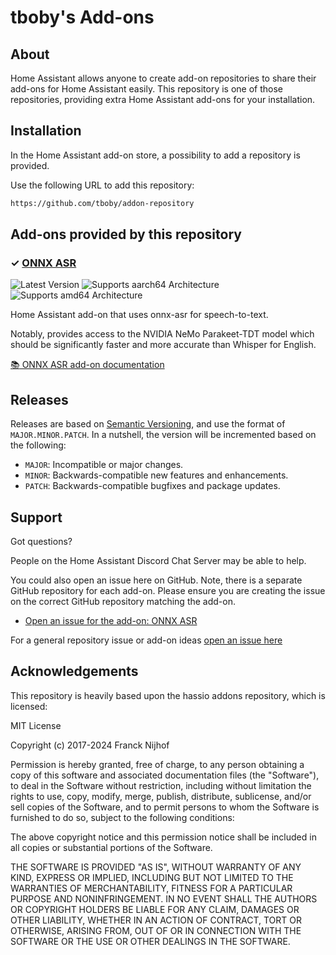 # tboby's Add-ons

## About

Home Assistant allows anyone to create add-on repositories to share their
add-ons for Home Assistant easily. This repository is one of those repositories,
providing extra Home Assistant add-ons for your installation.


## Installation

In the Home Assistant add-on store, a possibility to add a repository is provided.

Use the following URL to add this repository:

```txt
https://github.com/tboby/addon-repository
```

## Add-ons provided by this repository

### &#10003; [ONNX ASR][addon-onnx-asr]

![Latest Version][onnx-asr-version-shield]
![Supports aarch64 Architecture][onnx-asr-aarch64-shield]
![Supports amd64 Architecture][onnx-asr-amd64-shield]

Home Assistant add-on that uses onnx-asr for speech-to-text.

Notably, provides access to the NVIDIA NeMo Parakeet-TDT model which should be significantly faster and more accurate than Whisper for English.

[:books: ONNX ASR add-on documentation][addon-doc-onnx-asr]

## Releases

Releases are based on [Semantic Versioning][semver], and use the format
of ``MAJOR.MINOR.PATCH``. In a nutshell, the version will be incremented
based on the following:

- ``MAJOR``: Incompatible or major changes.
- ``MINOR``: Backwards-compatible new features and enhancements.
- ``PATCH``: Backwards-compatible bugfixes and package updates.

## Support

Got questions?

People on the Home Assistant Discord Chat Server may be able to help.

You could also open an issue here on GitHub. Note, there is a separate
GitHub repository for each add-on. Please ensure you are creating the issue
on the correct GitHub repository matching the add-on.

- [Open an issue for the add-on: ONNX ASR][onnx-asr-issue]

For a general repository issue or add-on ideas [open an issue here][issue]

## Acknowledgements

This repository is heavily based upon the hassio addons repository, which is licensed:

MIT License

Copyright (c) 2017-2024 Franck Nijhof

Permission is hereby granted, free of charge, to any person obtaining a copy
of this software and associated documentation files (the "Software"), to deal
in the Software without restriction, including without limitation the rights
to use, copy, modify, merge, publish, distribute, sublicense, and/or sell
copies of the Software, and to permit persons to whom the Software is
furnished to do so, subject to the following conditions:

The above copyright notice and this permission notice shall be included in all
copies or substantial portions of the Software.

THE SOFTWARE IS PROVIDED "AS IS", WITHOUT WARRANTY OF ANY KIND, EXPRESS OR
IMPLIED, INCLUDING BUT NOT LIMITED TO THE WARRANTIES OF MERCHANTABILITY,
FITNESS FOR A PARTICULAR PURPOSE AND NONINFRINGEMENT. IN NO EVENT SHALL THE
AUTHORS OR COPYRIGHT HOLDERS BE LIABLE FOR ANY CLAIM, DAMAGES OR OTHER
LIABILITY, WHETHER IN AN ACTION OF CONTRACT, TORT OR OTHERWISE, ARISING FROM,
OUT OF OR IN CONNECTION WITH THE SOFTWARE OR THE USE OR OTHER DEALINGS IN THE
SOFTWARE.

[addon-onnx-asr]: https://github.com/tboby/onnx-asr-addon/tree/0.1.2
[addon-doc-onnx-asr]: https://github.com/tboby/onnx-asr-addon/blob/v5.3.0/onnx-asr/DOCS.md
[onnx-asr-issue]: https://github.com/tboby/onnx-asr-addon/issues
[onnx-asr-aarch64-shield]: https://img.shields.io/badge/aarch64-yes-green.svg
[onnx-asr-amd64-shield]: https://img.shields.io/badge/amd64-yes-green.svg
[onnx-asr-version-shield]: https://img.shields.io/badge/version-v0.1.2-blue.svg

[awesome-shield]: https://img.shields.io/badge/awesome%3F-yes-brightgreen.svg
[awesome]: https://awesome-ha.com
[discord-ha]: https://discord.gg/c5DvZ4e
[discord-shield]: https://img.shields.io/discord/478094546522079232.svg
[discord]: https://discord.me/hassioaddons
[forum-frenck]: https://community.home-assistant.io/u/frenck/?u=frenck
[forum-shield]: https://img.shields.io/badge/community-forum-brightgreen.svg
[forum]: https://community.home-assistant.io?u=frenck
[frenck]: https://github.com/frenck
[gitlabci-shield]: https://gitlab.com/hassio-addons/repository/badges/master/pipeline.svg
[gitlabci]: https://gitlab.com/hassio-addons/repository/pipelines
[issue]: https://github.com/hassio-addons/repository/issues
[license-shield]: https://img.shields.io/github/license/hassio-addons/repository.svg
[maintenance-shield]: https://img.shields.io/maintenance/yes/2025.svg
[project-stage-shield]: https://img.shields.io/badge/project%20stage-production%20ready-brightgreen.svg
[reddit]: https://reddit.com/r/homeassistant
[semver]: http://semver.org/spec/v2.0.0.html
